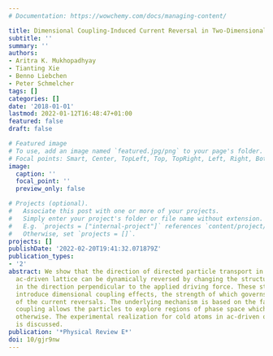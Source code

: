 ```yaml
---
# Documentation: https://wowchemy.com/docs/managing-content/

title: Dimensional Coupling-Induced Current Reversal in Two-Dimensional Driven Lattices
subtitle: ''
summary: ''
authors:
- Aritra K. Mukhopadhyay
- Tianting Xie
- Benno Liebchen
- Peter Schmelcher
tags: []
categories: []
date: '2018-01-01'
lastmod: 2022-01-12T16:48:47+01:00
featured: false
draft: false

# Featured image
# To use, add an image named `featured.jpg/png` to your page's folder.
# Focal points: Smart, Center, TopLeft, Top, TopRight, Left, Right, BottomLeft, Bottom, BottomRight.
image:
  caption: ''
  focal_point: ''
  preview_only: false

# Projects (optional).
#   Associate this post with one or more of your projects.
#   Simply enter your project's folder or file name without extension.
#   E.g. `projects = ["internal-project"]` references `content/project/deep-learning/index.md`.
#   Otherwise, set `projects = []`.
projects: []
publishDate: '2022-02-20T19:41:32.071879Z'
publication_types:
- '2'
abstract: We show that the direction of directed particle transport in a two-dimensional
  ac-driven lattice can be dynamically reversed by changing the structure of the lattice
  in the direction perpendicular to the applied driving force. These structural changes
  introduce dimensional coupling effects, the strength of which governs the timescale
  of the current reversals. The underlying mechanism is based on the fact that dimensional
  coupling allows the particles to explore regions of phase space which are inaccessible
  otherwise. The experimental realization for cold atoms in ac-driven optical lattices
  is discussed.
publication: '*Physical Review E*'
doi: 10/gjr9nw
---
```

